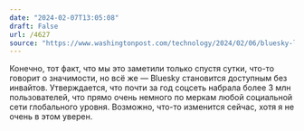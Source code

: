 ```yaml
---
date: "2024-02-07T13:05:08"
draft: False
url: /4627
source: "https://www.washingtonpost.com/technology/2024/02/06/bluesky-launch-public-jay-graber/"
---
```


Конечно, тот факт, что мы это заметили только спустя сутки, что-то говорит о значимости, но всё же — Bluesky становится доступным без инвайтов. Утверждается, что почти за год соцсеть набрала более 3 млн пользователей, что прямо очень немного по меркам любой социальной сети глобального уровня. Возможно, что-то изменится сейчас, хотя я не очень в этом уверен.
